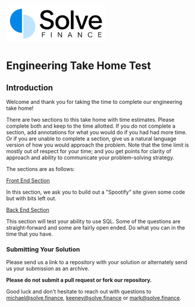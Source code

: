 # ![solve-logo](./solve-logo.png)

# Engineering Take Home Test

## Introduction

Welcome and thank you for taking the time to complete our engineering take home!

There are two sections to this take home with time estimates. Please complete both and keep to the time allotted. If you do not complete a section, add annotations for what you would do if you had had more time. Or if you are unable to complete a section, give us a natural language version of how you would approach the problem. Note that the time limit is mostly out of respect for your time; and you get points for clarity of approach and ability to communicate your problem-solving strategy.

The sections are as follows:

[Front End Section](./FRONT-END.md)

In this section, we ask you to build out a "Spootify" site given some code but with bits left out.

[Back End Section](BACK-END.md)

This section will test your ability to use SQL. Some of the questions are straight-forward and some are fairly open ended. Do what you can in the time that you have.

### Submitting Your Solution

Please send us a link to a repository with your solution or alternately send us your submission as an archive. 

**Please do not submit a pull request or fork our repository.**

Good luck and don't hesitate to reach out with questions to [michael@solve.finance](michael@solve.finance), [keeney@solve.finance](keeney@solve.finance) or [mark@solve.finance](mark@solve.finance).
